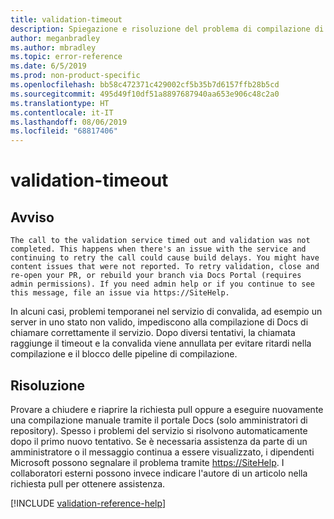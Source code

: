 ```yaml
---
title: validation-timeout
description: Spiegazione e risoluzione del problema di compilazione di Docs validation-timeout
author: meganbradley
ms.author: mbradley
ms.topic: error-reference
ms.date: 6/5/2019
ms.prod: non-product-specific
ms.openlocfilehash: bb58c472371c429002cf5b35b7d6157ffb28b5cd
ms.sourcegitcommit: 495d49f10df51a8897687940aa653e906c48c2a0
ms.translationtype: HT
ms.contentlocale: it-IT
ms.lasthandoff: 08/06/2019
ms.locfileid: "68817406"
---
```

# <a name="validation-timeout"></a>validation-timeout

## <a name="warning"></a>Avviso

`The call to the validation service timed out and validation was not completed. This happens when there's an issue with the service and continuing to retry the call could cause build delays. You might have content issues that were not reported. To retry validation, close and re-open your PR, or rebuild your branch via Docs Portal (requires admin permissions). If you need admin help or if you continue to see this message, file an issue via https://SiteHelp.`

In alcuni casi, problemi temporanei nel servizio di convalida, ad esempio un server in uno stato non valido, impediscono alla compilazione di Docs di chiamare correttamente il servizio. Dopo diversi tentativi, la chiamata raggiunge il timeout e la convalida viene annullata per evitare ritardi nella compilazione e il blocco delle pipeline di compilazione.

## <a name="resolution"></a>Risoluzione

Provare a chiudere e riaprire la richiesta pull oppure a eseguire nuovamente una compilazione manuale tramite il portale Docs (solo amministratori di repository). Spesso i problemi del servizio si risolvono automaticamente dopo il primo nuovo tentativo. Se è necessaria assistenza da parte di un amministratore o il messaggio continua a essere visualizzato, i dipendenti Microsoft possono segnalare il problema tramite [https://SiteHelp](https://SiteHelp). I collaboratori esterni possono invece indicare l'autore di un articolo nella richiesta pull per ottenere assistenza.

<!--make sure to add this file to your includes folder and verify the path-->
[!INCLUDE [validation-reference-help](includes/validation-reference-help.md)]
